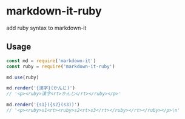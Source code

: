 # markdown-it-ruby
add ruby syntax to markdown-it

## Usage

```javascript
const md = require('markdown-it')
const ruby = require('markdown-it-ruby')

md.use(ruby)

md.render('{漢字}(かんじ)')
// '<p><ruby>漢字<rt>かんじ</rt></ruby></p>'

md.render('{s1}({s2}(s3))')
// '<p><ruby>s1<rt><ruby>s2<rt>s3</rt></ruby></rt></ruby></p>\n'
```
